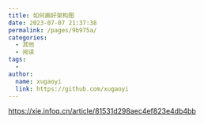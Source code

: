 ```yaml
---
title: 如何画好架构图
date: 2023-07-07 21:37:38
permalink: /pages/9b975a/
categories:
  - 其他
  - 阅读
tags:
  - 
author: 
  name: xugaoyi
  link: https://github.com/xugaoyi
---
```

https://xie.infoq.cn/article/81531d298aec4ef823e4db4bb